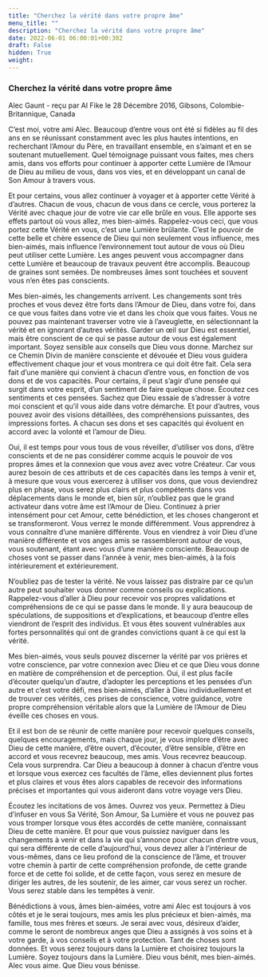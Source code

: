 ```yaml
---
title: "Cherchez la vérité dans votre propre âme"
menu_title: ""
description: "Cherchez la vérité dans votre propre âme"
date: 2022-06-01 06:00:01+00:302
draft: False
hidden: True
weight:
---
```

### Cherchez la vérité dans votre propre âme

Alec Gaunt - reçu par Al Fike le 28 Décembre 2016, Gibsons, Colombie-Britannique, Canada

C’est moi, votre ami Alec. Beaucoup d’entre vous ont été si fidèles au fil des ans en se réunissant constamment avec les plus hautes intentions, en recherchant l’Amour du Père, en travaillant ensemble, en s’aimant et en se soutenant mutuellement. Quel témoignage puissant vous faites, mes chers amis, dans vos efforts pour continuer à apporter cette Lumière de l’Amour de Dieu au milieu de vous, dans vos vies, et en développant un canal de Son Amour à travers vous.

Et pour certains, vous allez continuer à voyager et à apporter cette Vérité à d’autres. Chacun de vous, chacun de vous dans ce cercle, vous porterez la Vérité avec chaque jour de votre vie car elle brûle en vous. Elle apporte ses effets partout où vous allez, mes bien-aimés. Rappelez-vous ceci, que vous portez cette Vérité en vous, c’est une Lumière brûlante. C’est le pouvoir de cette belle et chère essence de Dieu qui non seulement vous influence, mes bien-aimés, mais influence l’environnement tout autour de vous où Dieu peut utiliser cette Lumière. Les anges peuvent vous accompagner dans cette Lumière et beaucoup de travaux peuvent être accomplis. Beaucoup de graines sont semées. De nombreuses âmes sont touchées et souvent vous n’en êtes pas conscients.

Mes bien-aimés, les changements arrivent. Les changements sont très proches et vous devez être forts dans l’Amour de Dieu, dans votre foi, dans ce que vous faites dans votre vie et dans les choix que vous faites. Vous ne pouvez pas maintenant traverser votre vie à l’aveuglette, en sélectionnant la vérité et en ignorant d’autres vérités. Garder un œil sur Dieu est essentiel, mais être conscient de ce qui se passe autour de vous est également important. Soyez sensible aux conseils que Dieu vous donne. Marchez sur ce Chemin Divin de manière consciente et dévouée et Dieu vous guidera effectivement chaque jour et vous montrera ce qui doit être fait. Cela sera fait d’une manière qui convient à chacun d’entre vous, en fonction de vos dons et de vos capacités. Pour certains, il peut s’agir d’une pensée qui surgit dans votre esprit, d’un sentiment de faire quelque chose. Écoutez ces sentiments et ces pensées. Sachez que Dieu essaie de s’adresser à votre moi conscient et qu’il vous aide dans votre démarche. Et pour d’autres, vous pouvez avoir des visions détaillées, des compréhensions puissantes, des impressions fortes. A chacun ses dons et ses capacités qui évoluent en accord avec la volonté et l’amour de Dieu.

Oui, il est temps pour vous tous de vous réveiller, d’utiliser vos dons, d’être conscients et de ne pas considérer comme acquis le pouvoir de vos propres âmes et la connexion que vous avez avec votre Créateur. Car vous aurez besoin de ces attributs et de ces capacités dans les temps à venir et, à mesure que vous vous exercerez à utiliser vos dons, que vous deviendrez plus en phase, vous serez plus clairs et plus compétents dans vos déplacements dans le monde et, bien sûr, n’oubliez pas que le grand activateur dans votre âme est l’Amour de Dieu. Continuez à prier intensément pour cet Amour, cette bénédiction, et les choses changeront et se transformeront. Vous verrez le monde différemment. Vous apprendrez à vous connaître d’une manière différente. Vous en viendrez à voir Dieu d’une manière différente et vos anges amis se rassembleront autour de vous, vous soutenant, étant avec vous d’une manière consciente. Beaucoup de choses vont se passer dans l’année à venir, mes bien-aimés, à la fois intérieurement et extérieurement.

N’oubliez pas de tester la vérité. Ne vous laissez pas distraire par ce qu’un autre peut souhaiter vous donner comme conseils ou explications. Rappelez-vous d’aller à Dieu pour recevoir vos propres validations et compréhensions de ce qui se passe dans le monde. Il y aura beaucoup de spéculations, de suppositions et d’explications, et beaucoup d’entre elles viendront de l’esprit des individus. Et vous êtes souvent vulnérables aux fortes personnalités qui ont de grandes convictions quant à ce qui est la vérité.

Mes bien-aimés, vous seuls pouvez discerner la vérité par vos prières et votre conscience, par votre connexion avec Dieu et ce que Dieu vous donne en matière de compréhension et de perception. Oui, il est plus facile d’écouter quelqu’un d’autre, d’adopter les perceptions et les pensées d’un autre et c’est votre défi, mes bien-aimés, d’aller à Dieu individuellement et de trouver ces vérités, ces prises de conscience, votre guidance, votre propre compréhension véritable alors que la Lumière de l’Amour de Dieu éveille ces choses en vous.

Et il est bon de se réunir de cette manière pour recevoir quelques conseils, quelques encouragements, mais chaque jour, je vous implore d’être avec Dieu de cette manière, d’être ouvert, d’écouter, d’être sensible, d’être en accord et vous recevrez beaucoup, mes amis. Vous recevrez beaucoup. Cela vous surprendra. Car Dieu a beaucoup à donner à chacun d’entre vous et lorsque vous exercez ces facultés de l’âme, elles deviennent plus fortes et plus claires et vous êtes alors capables de recevoir des informations précises et importantes qui vous aideront dans votre voyage vers Dieu.

Écoutez les incitations de vos âmes. Ouvrez vos yeux. Permettez à Dieu d’infuser en vous Sa Vérité, Son Amour, Sa Lumière et vous ne pouvez pas vous tromper lorsque vous êtes accordés de cette manière, connaissant Dieu de cette manière. Et pour que vous puissiez naviguer dans les changements à venir et dans la vie qui s’annonce pour chacun d’entre vous, qui sera différente de celle d’aujourd’hui, vous devez aller à l’intérieur de vous-mêmes, dans ce lieu profond de la conscience de l’âme, et trouver votre chemin à partir de cette compréhension profonde, de cette grande force et de cette foi solide, et de cette façon, vous serez en mesure de diriger les autres, de les soutenir, de les aimer, car vous serez un rocher. Vous serez stable dans les tempêtes à venir.

Bénédictions à vous, âmes bien-aimées, votre ami Alec est toujours à vos côtés et je le serai toujours, mes amis les plus précieux et bien-aimés, ma famille, tous mes frères et sœurs. Je serai avec vous, désireux d’aider, comme le seront de nombreux anges que Dieu a assignés à vos soins et à votre garde, à vos conseils et à votre protection. Tant de choses sont données. Et vous serez toujours dans la Lumière et choisirez toujours la Lumière. Soyez toujours dans la Lumière. Dieu vous bénit, mes bien-aimés. Alec vous aime. Que Dieu vous bénisse.



